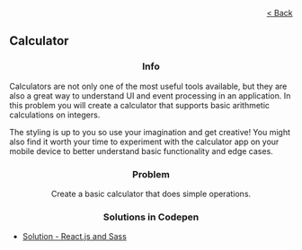 <p align="right">
  <a href="../home.md">< Back</a>
</p>

<h2>Calculator</h2>

<h3 align="center">Info</h3>

<p>Calculators are not only one of the most useful tools available, but they are also a great way to understand UI and event processing in an application. In this problem you will create a calculator that supports basic arithmetic calculations on integers.

The styling is up to you so use your imagination and get creative! You might also find it worth your time to experiment with the calculator app on your mobile device to better understand basic functionality and edge cases.</p>

<h3 align="center">Problem</h3>

<p align="center">Create a basic calculator that does simple operations.</p>

<h3 align="center">Solutions in Codepen</h3>

- [Solution - React.js and Sass](https://codepen.io/wesleydmscn/full/YzLLGye)